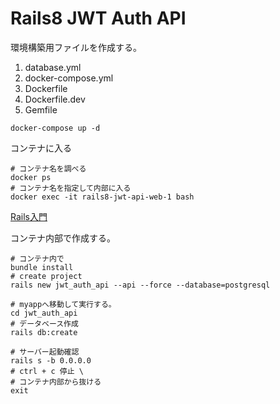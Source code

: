 # Rails8 JWT Auth API
環境構築用ファイルを作成する。

1. database.yml
2. docker-compose.yml
3. Dockerfile
4. Dockerfile.dev
5. Gemfile

```shell
docker-compose up -d
```

コンテナに入る
```shell
# コンテナ名を調べる
docker ps
# コンテナ名を指定して内部に入る
docker exec -it rails8-jwt-api-web-1 bash
```

[Rails入門](https://guides.rubyonrails.org/getting_started.html#adding-authentication)

コンテナ内部で作成する。
```shell
# コンテナ内で
bundle install
# create project
rails new jwt_auth_api --api --force --database=postgresql

# myappへ移動して実行する。
cd jwt_auth_api
# データベース作成
rails db:create

# サーバー起動確認
rails s -b 0.0.0.0
# ctrl + c 停止 \
# コンテナ内部から抜ける
exit
```